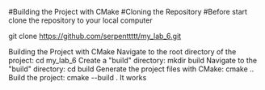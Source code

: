 #Building the Project with CMake
#Cloning the Repository
#Before start clone the repository to your local computer

git clone https://github.com/serpenttttt/my_lab_6.git

Building the Project with CMake
Navigate to the root directory of the project: cd my_lab_6
Create a "build" directory: mkdir build
Navigate to the "build" directory: cd build
Generate the project files with CMake: cmake ..
Build the project: cmake --build .
It works
